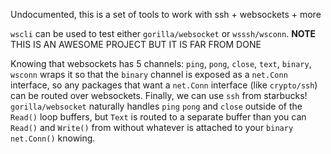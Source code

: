 

Undocumented, this is a set of tools to work with ssh + websockets + more

`wscli` can be used to test either `gorilla/websocket` or `wsssh/wsconn`. **NOTE** THIS IS AN AWESOME PROJECT BUT IT IS FAR FROM DONE


Knowing that websockets has 5 channels: `ping`, `pong`, `close`, `text`, `binary`,
`wsconn` wraps it so that the `binary` channel is exposed as a `net.Conn` interface,
so any packages that want a `net.Conn` interface (like `crypto/ssh`) can be routed over websockets.
Finally, we can use `ssh` from starbucks! `gorilla/websocket` naturally handles `ping` `pong` and `close` outside
of the `Read()` loop buffers, but `Text` is routed to a separate buffer than you can `Read()` and `Write()` from without
whatever is attached to your `binary net.Conn()` knowing.
